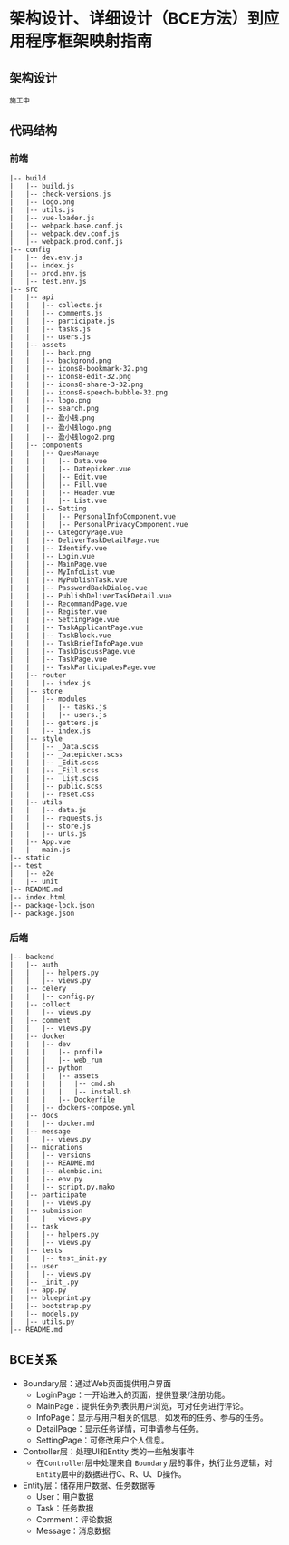 

# 架构设计、详细设计（BCE方法）到应用程序框架映射指南 

## 架构设计

`施工中`

## 代码结构

### 前端

```
|-- build
|	|-- build.js
|	|-- check-versions.js
|	|-- logo.png
|	|-- utils.js
|	|-- vue-loader.js
|	|-- webpack.base.conf.js
|	|-- webpack.dev.conf.js
|	|-- webpack.prod.conf.js
|-- config
|	|-- dev.env.js
|	|-- index.js
|	|-- prod.env.js
|	|-- test.env.js
|-- src
|	|-- api
|	|	|-- collects.js
|	|	|-- comments.js
|	|	|-- participate.js
|	|	|-- tasks.js
|	|	|-- users.js
|	|-- assets
|	|	|-- back.png
|	|	|-- backgrond.png
|	|	|-- icons8-bookmark-32.png
|	|	|-- icons8-edit-32.png
|	|	|-- icons8-share-3-32.png
|	|	|-- icons8-speech-bubble-32.png
|	|	|-- logo.png
|	|	|-- search.png
|	|	|--	盈小钱.png
|	|	|-- 盈小钱logo.png
|	|	|-- 盈小钱logo2.png	
|	|-- components
|	|	|-- QuesManage
|	|	|	|-- Data.vue
|	|	|	|-- Datepicker.vue
|	|	|	|-- Edit.vue
|	|	|	|-- Fill.vue
|	|	|	|-- Header.vue
|	|	|	|-- List.vue
|	|	|-- Setting
|	|	|	|-- PersonalInfoComponent.vue
|	|	|	|-- PersonalPrivacyComponent.vue
|	|	|-- CategoryPage.vue
|	|	|-- DeliverTaskDetailPage.vue
|	|	|-- Identify.vue
|	|	|-- Login.vue
|	|	|-- MainPage.vue
|	|	|-- MyInfoList.vue
|	|	|-- MyPublishTask.vue
|	|	|-- PasswordBackDialog.vue
|	|	|-- PublishDeliverTaskDetail.vue
|	|	|-- RecommandPage.vue
|	|	|-- Register.vue
|	|	|-- SettingPage.vue
|	|	|-- TaskApplicantPage.vue
|	|	|-- TaskBlock.vue
|	|	|-- TaskBriefInfoPage.vue
|	|	|-- TaskDiscussPage.vue
|	|	|-- TaskPage.vue
|	|	|-- TaskParticipatesPage.vue
|	|-- router
|	|	|-- index.js
|	|-- store
|	|	|-- modules
|	|	|	|-- tasks.js
|	|	|	|-- users.js
|	|	|-- getters.js
|	|	|-- index.js
|	|-- style
|	|	|-- _Data.scss
|	|	|-- _Datepicker.scss
|	|	|-- _Edit.scss
|	|	|-- _Fill.scss
|	|	|-- _List.scss
|	|	|-- public.scss
|	|	|-- reset.css
|	|-- utils
|	|	|-- data.js
|	|	|-- requests.js
|	|	|-- store.js
|	|	|-- urls.js
|	|-- App.vue
|	|-- main.js
|-- static
|-- test
|	|-- e2e
|	|-- unit
|-- README.md
|-- index.html
|-- package-lock.json
|-- package.json
```

### 后端

```
|-- backend
|	|-- auth
|	|	|-- helpers.py
|	|	|-- views.py
|	|-- celery
|	|	|-- config.py
|	|-- collect
|	|	|-- views.py
|	|-- comment
|	|	|-- views.py
|	|-- docker
|	|	|-- dev
|	|	|	|-- profile
|	|	|	|-- web_run
|	|	|-- python
|	|	|	|-- assets
|	|	|	|	|-- cmd.sh
|	|	|	|	|-- install.sh
|	|	|	|-- Dockerfile
|	|	|-- dockers-compose.yml
|	|-- docs
|	|	|-- docker.md
|	|-- message
|	|	|-- views.py
|	|-- migrations
|	|	|-- versions
|	|	|-- README.md
|	|	|-- alembic.ini
|	|	|-- env.py
|	|	|-- script.py.mako
|	|-- participate
|	|	|-- views.py
|	|-- submission
|	|	|-- views.py
|	|-- task
|	|	|-- helpers.py
|	|	|-- views.py
|	|-- tests
|	|	|-- test_init.py
|	|-- user
|	|	|-- views.py
|	|-- _init_.py
|	|-- app.py
|	|-- blueprint.py
|	|-- bootstrap.py
|	|-- models.py
|	|-- utils.py
|-- README.md
```

## BCE关系

- Boundary层：通过Web页面提供用户界面
  - LoginPage：一开始进入的页面，提供登录/注册功能。
  - MainPage：提供任务列表供用户浏览，可对任务进行评论。
  - InfoPage：显示与用户相关的信息，如发布的任务、参与的任务。
  - DetailPage：显示任务详情，可申请参与任务。
  - SettingPage：可修改用户个人信息。
- Controller层：处理UI和Entity 类的一些触发事件 
  - 在`Controller`层中处理来自 `Boundary` 层的事件，执行业务逻辑，对`Entity`层中的数据进行C、R、U、D操作。
- Entity层：储存用户数据、任务数据等
  - User：用户数据
  - Task：任务数据
  - Comment：评论数据
  - Message：消息数据







